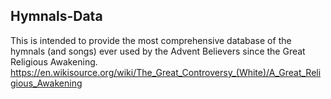 ## Hymnals-Data
This is intended to provide the most comprehensive database of the hymnals (and songs) ever used by the Advent Believers since the Great Religious Awakening. https://en.wikisource.org/wiki/The_Great_Controversy_(White)/A_Great_Religious_Awakening

